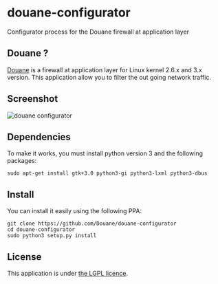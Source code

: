 # douane-configurator

Configurator process for the Douane firewall at application layer

## Douane ?

[Douane](https://github.com/zedtux/Douane) is a firewall at application layer for Linux kernel 2.6.x and 3.x version. This application allow you to filter the out going network traffic.

## Screenshot

![douane configurator](https://pbs.twimg.com/media/BQCUQp7CEAE7wXi.png:large)

## Dependencies

To make it works, you must install python version 3 and the following packages:

    sudo apt-get install gtk+3.0 python3-gi python3-lxml python3-dbus

## Install

You can install it easily using the following PPA:

    git clone https://github.com/Douane/douane-configurator
    cd douane-configurator
    sudo python3 setup.py install

## License

This application is under [the LGPL licence](http://www.gnu.org/licenses/lgpl.html).
